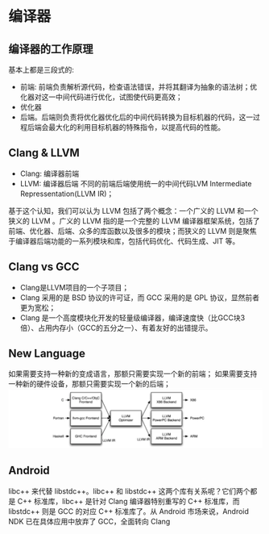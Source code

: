 # 编译器
## 编译器的工作原理
基本上都是三段式的:
- 前端: 前端负责解析源代码，检查语法错误，并将其翻译为抽象的语法树；优化器对这一中间代码进行优化，试图使代码更高效；
- 优化器 
- 后端。后端则负责将优化器优化后的中间代码转换为目标机器的代码，这一过程后端会最大化的利用目标机器的特殊指令，以提高代码的性能。
## Clang & LLVM
- Clang: 编译器前端
- LLVM: 编译器后端
不同的前端后端使用统一的中间代码LVM Intermediate Repressentation(LLVM IR)；

基于这个认知，我们可以认为 LLVM 包括了两个概念：一个广义的 LLVM 和一个狭义的 LLVM 。广义的 LLVM 指的是一个完整的 LLVM 编译器框架系统，包括了前端、优化器、后端、众多的库函数以及很多的模块；而狭义的 LLVM 则是聚焦于编译器后端功能的一系列模块和库，包括代码优化、代码生成、JIT 等。
## Clang vs GCC
- Clang是LLVM项目的一个子项目；
- Clang 采用的是 BSD 协议的许可证，而 GCC 采用的是 GPL 协议，显然前者更为宽松；
- Clang 是一个高度模块化开发的轻量级编译器，编译速度快（比GCC块3倍）、占用内存小（GCC的五分之一）、有着友好的出错提示。
## New Language
如果需要支持一种新的变成语言，那额只需要实现一个新的前端；
如果需要支持一种新的硬件设备，那额只需要实现一个新的后端；
![架构图](./llvm.webp)
## Android
libc++ 来代替 libstdc++。libc++ 和 libstdc++ 这两个库有关系呢？它们两个都是 C++ 标准库，libc++ 是针对 Clang 编译器特别重写的 C++ 标准库，而 libstdc++ 则是 GCC 的对应 C++ 标准库了。从 Android 市场来说，Android NDK 已在具体应用中放弃了 GCC，全面转向 Clang
